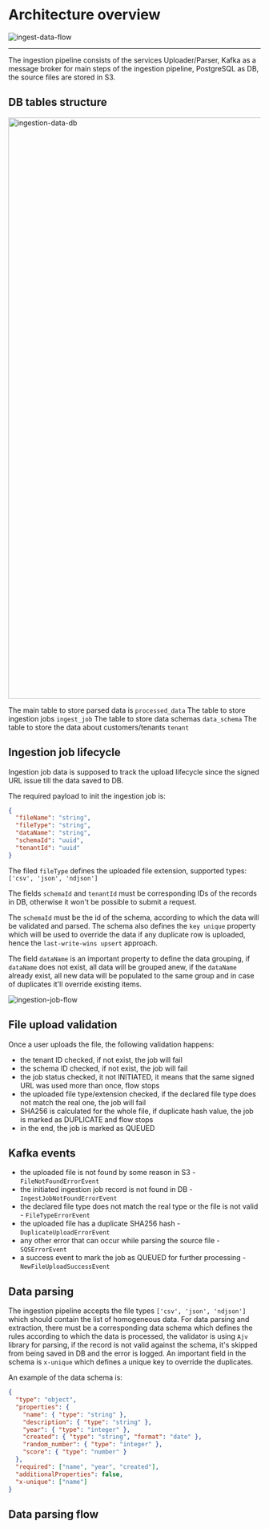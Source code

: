 # Architecture overview

![ingest-data-flow](https://github.com/user-attachments/assets/721c92b9-ce02-487e-a86f-b92abf7104c6)

---

The ingestion pipeline consists of the services Uploader/Parser, Kafka as a message broker for main steps of the ingestion pipeline,
PostgreSQL as DB, the source files are stored in S3.


## DB tables structure

<img width="1519" height="1159" alt="ingestion-data-db" src="https://github.com/user-attachments/assets/ef899e2b-7c3a-470d-aa61-b0bd432dbd4d" />

The main table to store parsed data is `processed_data`
The table to store ingestion jobs `ingest_job`
The table to store data schemas `data_schema`
The table to store the data about customers/tenants `tenant`

## Ingestion job lifecycle

Ingestion job data is supposed to track the upload lifecycle since the signed URL issue till the data saved to DB.

The required payload to init the ingestion job is:

```json
{
  "fileName": "string",
  "fileType": "string",
  "dataName": "string",
  "schemaId": "uuid",
  "tenantId": "uuid"
}
```

The filed `fileType` defines the uploaded file extension, supported types: `['csv', 'json', 'ndjson']`

The fields `schemaId` and `tenantId` must be corresponding IDs of the records in DB, otherwise it won't be possible to submit a request.

The `schemaId` must be the id of the schema, according to which the data will be validated and parsed. The schema also defines the `key unique`
property which will be used to override the data if any duplicate row is uploaded, hence the `last-write-wins upsert` approach.

The field `dataName` is an important property to define the data grouping, if `dataName` does not exist, all data will be grouped anew, if
the `dataName` already exist, all new data will be populated to the same group and in case of duplicates it'll override existing items.


![ingestion-job-flow](https://github.com/user-attachments/assets/b82e6dd6-4f3d-44c9-91f6-27bb1c66ad40)


## File upload validation

Once a user uploads the file, the following validation happens:

- the tenant ID checked, if not exist, the job will fail
- the schema ID checked, if not exist, the job will fail
- the job status checked, it not INITIATED, it means that the same signed URL was used more than once, flow stops
- the uploaded file type/extension checked, if the declared file type does not match the real one, the job will fail
- SHA256 is calculated for the whole file, if duplicate hash value, the job is marked as DUPLICATE and flow stops
- in the end, the job is marked as QUEUED


## Kafka events

- the uploaded file is not found by some reason in S3 - `FileNotFoundErrorEvent`
- the initiated ingestion job record is not found in DB - `IngestJobNotFoundErrorEvent`
- the declared file type does not match the real type or the file is not valid - `FileTypeErrorEvent`
- the uploaded file has a duplicate SHA256 hash - `DuplicateUploadErrorEvent`
- any other error that can occur while parsing the source file - `SQSErrorEvent`
- a success event to mark the job as QUEUED for further processing - `NewFileUploadSuccessEvent`

## Data parsing

The ingestion pipeline accepts the file types `['csv', 'json', 'ndjson']` which should contain the list of homogeneous data.
For data parsing and extraction, there must be a corresponding data schema which defines the rules according to which the
data is processed, the validator is using `Ajv` library for parsing, if the record is not valid against the schema, it's
skipped from being saved in DB and the error is logged.
An important field in the schema is `x-unique` which defines a unique key to override the duplicates.

An example of the data schema is:

```json
{
  "type": "object",
  "properties": {
    "name": { "type": "string" },
    "description": { "type": "string" },
    "year": { "type": "integer" },
    "created": { "type": "string", "format": "date" },
    "random_number": { "type": "integer" },
    "score": { "type": "number" }
  },
  "required": ["name", "year", "created"],
  "additionalProperties": false,
  "x-unique": ["name"]
}
```

## Data parsing flow

